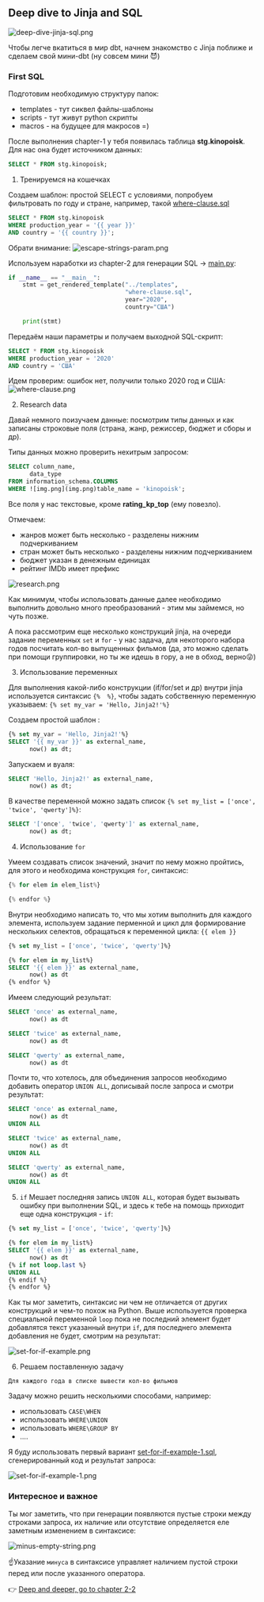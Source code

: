 ## Deep dive to Jinja and SQL
![deep-dive-jinja-sql.png](..%2F..%2Fimg%2Fdeep-dive-jinja-sql.png)

Чтобы легче вкатиться в мир dbt, начнем знакомство с Jinja поближе и сделаем свой мини-dbt (ну совсем мини 😈)

### First SQL

Подготовим необходимую структуру папок:
- templates - тут сиквел файлы-шаблоны
- scripts - тут живут python скрипты
- macros - на будущее для макросов =)

После выполнения chapter-1 у тебя появилась таблица **stg.kinopoisk**. Для нас она будет источником данных:

```sql
SELECT * FROM stg.kinopoisk; 
```

1. Тренируемся на кошечках

Создаем шаблон: простой SELECT c условиями, попробуем фильтровать по году и стране, например, такой [where-clause.sql](template%2Fwhere-clause.sql)

```sql
SELECT * FROM stg.kinopoisk
WHERE production_year = '{{ year }}'
AND country = '{{ country }}'; 
```

Обрати внимание:
![escape-strings-param.png](..%2F..%2Fimg%2Fescape-strings-param.png)


Используем наработки из chapter-2 для генерации SQL -> [main.py](scripts%2Fmain.py):

```python
if __name__ == "__main__":
    stmt = get_rendered_template("../templates",
                                 "where-clause.sql",
                                 year="2020",
                                 country="США")

    print(stmt)
```

Передаём наши параметры и получаем выходной SQL-скрипт:

```sql
SELECT * FROM stg.kinopoisk
WHERE production_year = '2020'
AND country = 'США'
```

Идем проверим: ошибок нет, получили только 2020 год и США:
![where-clause.png](img%2Fwhere-clause.png)


2. Research data

Давай немного поизучаем данные: посмотрим типы данных и как записаны строковые поля (страна, жанр, режиссер, бюджет и сборы и др).

Типы данных можно проверить нехитрым запросом:

```sql
SELECT column_name,
      data_type
FROM information_schema.COLUMNS
WHERE ![img.png](img.png)table_name = 'kinopoisk';
```

Все поля у нас текстовые, кроме **rating_kp_top** (ему повезло).

Отмечаем:
- жанров может быть несколько - разделены нижним подчеркиванием
- стран может быть несколько - разделены нижним подчеркиванием
- бюджет указан в денежным единицах
- рейтинг IMDb имеет префикс

![research.png](img%2Fresearch.png)

Как минимум, чтобы использовать данные далее необходимо выполнить довольно много преобразований - этим мы займемся, но чуть позже.

А пока рассмотрим еще несколько конструкций jinja, на очереди задание переменных `set` и `for` - у нас задача, для некоторого набора
годов посчитать кол-во выпущенных фильмов (да, это можно сделать при помощи группировки, но ты же идешь в гору, а не в обход, верно😜)

3. Использование переменных

Для выполнения какой-либо конструкции (if/for/set и др) внутри jinja используется синтаксис `{%  %}`, чтобы
задать собственную переменную указываем: `{% set my_var = 'Hello, Jinja2!'%}`

Cоздаем простой шаблон :

```sql
{% set my_var = 'Hello, Jinja2!'%}
SELECT '{{ my_var }}' as external_name,
      now() as dt;
```

Запускаем и вуаля:

```sql
SELECT 'Hello, Jinja2!' as external_name,
      now() as dt;
```

В качестве переменной можно задать список `{% set my_list = ['once', 'twice', 'qwerty']%}`:

```sql
SELECT '['once', 'twice', 'qwerty']' as external_name,
      now() as dt;
```

4. Использование `for`

Умеем создавать список значений, значит по нему можно пройтись, для этого и необходима конструкция `for`, синтаксис:

```python
{% for elem in elem_list%}

{% endfor %}
```

Внутри необходимо написать то, что мы хотим выполнить для каждого элемента, используем задание перменной и цикл для формирование нескольких селектов,
обращаться к переменной цикла: `{{ elem }}`

```sql
{% set my_list = ['once', 'twice', 'qwerty']%}

{% for elem in my_list%}
SELECT '{{ elem }}' as external_name,
      now() as dt
{% endfor %}
```

Имеем следующий результат:

```sql
SELECT 'once' as external_name,
      now() as dt

SELECT 'twice' as external_name,
      now() as dt

SELECT 'qwerty' as external_name,
      now() as dt
```

Почти то, что хотелось, для объединения запросов необходимо добавить оператор `UNION ALL`, дописывай после запроса и смотри результат:

```sql
SELECT 'once' as external_name,
      now() as dt
UNION ALL

SELECT 'twice' as external_name,
      now() as dt
UNION ALL

SELECT 'qwerty' as external_name,
      now() as dt
UNION ALL
```

5. `if`
Мешает последняя запись `UNION ALL`, которая будет вызывать ошибку при выполнении SQL, и здесь к тебе на помощь приходит еще одна конструкция - `if`:

```sql
{% set my_list = ['once', 'twice', 'qwerty']%}

{% for elem in my_list%}
SELECT '{{ elem }}' as external_name,
      now() as dt
{% if not loop.last %}
UNION ALL
{% endif %}
{% endfor %}
```

Как ты мог заметить, синтаксис ни чем не отличается от других конструкций и чем-то похож на Python. Выше используется проверка специальной переменной `loop`
пока не последний элемент будет добавлятся текст указанный внутри `if`, для последнего элемента добавления не будет, смотрим на результат:

![set-for-if-example.png](img%2Fset-for-if-example.png)


6. Решаем поставленную задачу

```
Для каждого года в списке вывести кол-во фильмов
```

Задачу можно решить несколькими способами, например:
- использовать `CASE\WHEN`
- использовать `WHERE\UNION`
- использовать `WHERE\GROUP BY`
- ....

Я буду использовать первый вариант [set-for-if-example-1.sql](templates%2Fset-for-if-example-1.sql), сгенерированный код и результат запроса:

![set-for-if-example-1.png](img%2Fset-for-if-example-1.png)

### Интересное и важное

Ты мог заметить, что при генерации появляются пустые строки между строками запроса, их наличие или отсутствие определяется еле заметным изменением 
в синтаксисе:

![minus-empty-string.png](img%2Fminus-empty-string.png)

☝️Указание `минуса` в синтаксисе управляет наличием пустой строки перед или после указанного оператора.

👉 [Deep and deeper, go to chapter 2-2]()